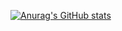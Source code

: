 [![Anurag's GitHub stats](https://github-readme-stats-five-wheat-19.vercel.app/api?username=anuraghazra)](https://github.com/Fuminshou-dev/github-readme-stats)
